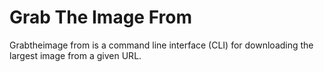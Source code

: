 # Grab The Image From

Grabtheimage from is a command line interface (CLI) for downloading the largest image from a given URL.
